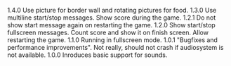 1.4.0 Use picture for border wall and rotating pictures for food.
1.3.0 Use multiline start/stop messages. Show score during the game.
1.2.1 Do not show start message again on restarting the game.
1.2.0 Show start/stop fullscreen messages. Count score and show it on finish screen. Allow restarting the game.
1.1.0 Running in fullscreen mode.
1.0.1 "Bugfixes and performance improvements". Not really, should not crash if audiosystem is not available.
1.0.0 Inroduces basic support for sounds.
